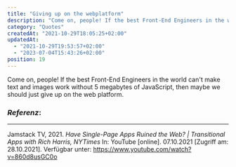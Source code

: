 ```yaml
---
title: "Giving up on the webplatform"
description: "Come on, people! If the best Front-End Engineers in the world can't make text and images work without 5 megabytes of JavaScript, then maybe we should just give up on the web platform."
category: "Quotes"
createdAt: "2021-10-29T18:05:25+02:00"
updatedAt:
  - "2021-10-29T19:53:57+02:00"
  - "2023-07-04T15:43:26+02:00"
position: 19
---
```


Come on, people! If the best Front-End Engineers in the world can't make text and images work without 5 megabytes of JavaScript, then maybe we should just give up on the web platform.

### *Referenz*:

---

Jamstack TV, 2021. _Have Single-Page Apps Ruined the Web? | Transitional Apps with Rich Harris, NYTimes_ In: YouTube [online]. 07.10.2021 [Zugriff am: 28.10.2021]. Verfügbar unter: https://www.youtube.com/watch?v=860d8usGC0o 
